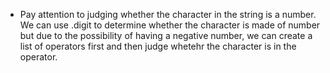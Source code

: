 - Pay attention to judging whether the character in the string is a number.  
We can use .digit to determine whether the character is made of number but due to the possibility of having a negative number, we can create a list of operators first and then judge whetehr the character is in the operator.